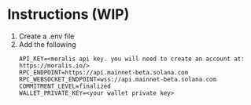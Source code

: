 
# Instructions (WIP)
1. Create a .env file
2. Add the following
   ```
   API_KEY=<moralis api key. you will need to create an account at: https://moralis.io/>
   RPC_ENDPOINT=https://api.mainnet-beta.solana.com
   RPC_WEBSOCKET_ENDPOINT=wss://api.mainnet-beta.solana.com
   COMMITMENT_LEVEL=finalized
   WALLET_PRIVATE_KEY=<your wallet private key>  
